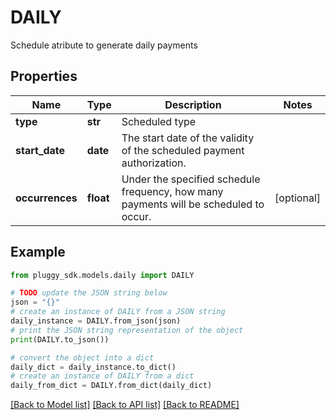 # DAILY

Schedule atribute to generate daily payments

## Properties

Name | Type | Description | Notes
------------ | ------------- | ------------- | -------------
**type** | **str** | Scheduled type | 
**start_date** | **date** | The start date of the validity of the scheduled payment authorization. | 
**occurrences** | **float** | Under the specified schedule frequency, how many payments will be scheduled to occur. | [optional] 

## Example

```python
from pluggy_sdk.models.daily import DAILY

# TODO update the JSON string below
json = "{}"
# create an instance of DAILY from a JSON string
daily_instance = DAILY.from_json(json)
# print the JSON string representation of the object
print(DAILY.to_json())

# convert the object into a dict
daily_dict = daily_instance.to_dict()
# create an instance of DAILY from a dict
daily_from_dict = DAILY.from_dict(daily_dict)
```
[[Back to Model list]](../README.md#documentation-for-models) [[Back to API list]](../README.md#documentation-for-api-endpoints) [[Back to README]](../README.md)


